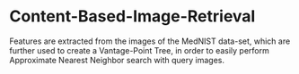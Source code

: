# Content-Based-Image-Retrieval
Features are extracted from the images of the MedNIST data-set, which are further used to create a Vantage-Point Tree, in order to easily perform Approximate Nearest Neighbor search with query images.
